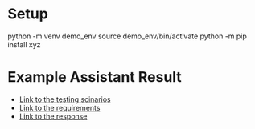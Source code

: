 # Setup 
python -m venv demo_env
source demo_env/bin/activate
python -m pip install xyz

# Example Assistant Result
- [Link to the testing scinarios](py/testing_scenarios.md.md)
- [Link to the requirements](software_requirements.md)
- [Link to the response](response.md)
